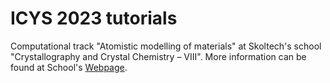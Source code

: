 # ICYS 2023 tutorials
Computational track "Atomistic modelling of materials" at Skoltech's school "Crystallography and Crystal Chemistry – VIII". More information can be found at School's [Webpage](https://crei.skoltech.ru/cest/microscopy-conference-of-young-scientists-2023/).
